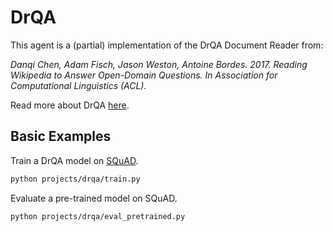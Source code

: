 # DrQA

This agent is a (partial) implementation of the DrQA Document Reader from:

*Danqi Chen, Adam Fisch, Jason Weston, Antoine Bordes. 2017.
Reading Wikipedia to Answer Open-Domain Questions.
In Association for Computational Linguistics (ACL).*

Read more about DrQA [here](https://arxiv.org/pdf/1704.00051.pdf).


## Basic Examples

Train a DrQA model on [SQuAD](https://rajpurkar.github.io/SQuAD-explorer/).
```bash
python projects/drqa/train.py
```

Evaluate a pre-trained model on SQuAD.
```bash
python projects/drqa/eval_pretrained.py
```
